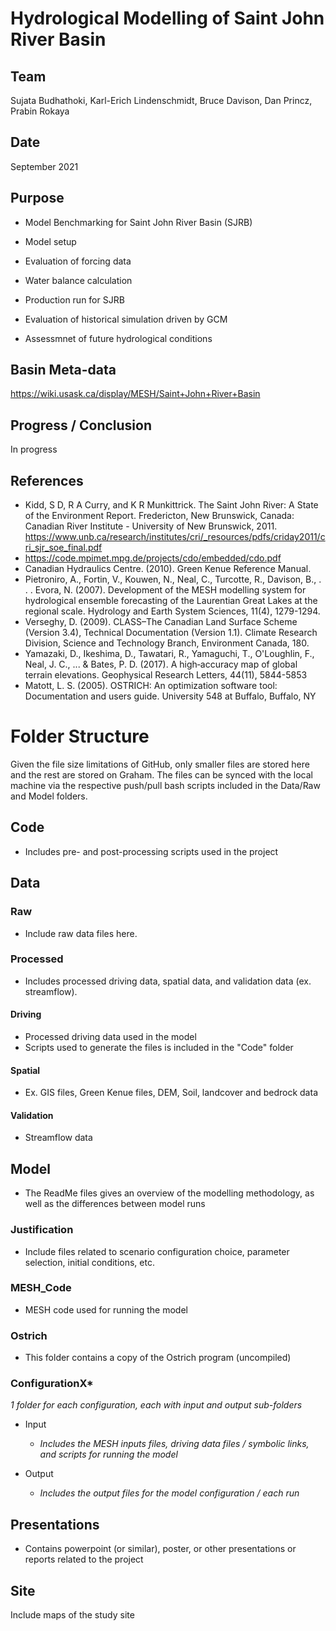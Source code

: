 # Hydrological Modelling of Saint John River Basin

## Team
  Sujata Budhathoki, Karl-Erich Lindenschmidt, Bruce Davison, Dan Princz, Prabin Rokaya

## Date
September 2021

## Purpose
 - Model Benchmarking for Saint John River Basin (SJRB)
  - Model setup
  - Evaluation of forcing data
  - Water balance calculation
 
 - Production run for SJRB
  - Evaluation of historical simulation driven by GCM
  - Assessmnet of future hydrological conditions

## Basin Meta-data
https://wiki.usask.ca/display/MESH/Saint+John+River+Basin

## Progress / Conclusion
In progress

## References
- Kidd, S D, R A Curry, and K R Munkittrick. The Saint John River: A State of the Environment Report. Fredericton, New Brunswick, Canada: Canadian River Institute - University of New Brunswick, 2011. https://www.unb.ca/research/institutes/cri/_resources/pdfs/criday2011/cri_sjr_soe_final.pdf
- https://code.mpimet.mpg.de/projects/cdo/embedded/cdo.pdf
- Canadian Hydraulics Centre. (2010). Green Kenue Reference Manual. 
- Pietroniro, A., Fortin, V., Kouwen, N., Neal, C., Turcotte, R., Davison, B., . . . Evora, N. (2007). Development of the MESH modelling system for hydrological ensemble forecasting of the Laurentian Great Lakes at the regional scale. Hydrology and Earth System Sciences, 11(4), 1279-1294. 
-  Verseghy, D. (2009). CLASS–The Canadian Land Surface Scheme (Version 3.4), Technical Documentation (Version 1.1). Climate Research Division, Science and Technology Branch, Environment Canada, 180.
- Yamazaki, D., Ikeshima, D., Tawatari, R., Yamaguchi, T., O'Loughlin, F., Neal, J. C., ... & Bates, P. D. (2017). A high‐accuracy map of global terrain elevations. Geophysical Research Letters, 44(11), 5844-5853
- Matott, L. S. (2005). OSTRICH: An optimization software tool: Documentation and users guide. University 
548 at Buffalo, Buffalo, NY

# Folder Structure
Given the file size limitations of GitHub, only smaller files are stored here and the rest are stored on Graham. The files can be synced with the local machine via the respective push/pull bash scripts included in the Data/Raw and Model folders.

## Code
- Includes pre- and post-processing scripts used in the project

## Data

### Raw
- Include raw data files here.

### Processed
- Includes processed driving data, spatial data, and validation data (ex. streamflow).

#### Driving
- Processed driving data used in the model
- Scripts used to generate the files is included in the "Code" folder

#### Spatial
- Ex. GIS files, Green Kenue files, DEM, Soil, landcover and bedrock data

#### Validation
- Streamflow data

## Model
- The ReadMe files gives an overview of the modelling methodology, as well as the differences between model runs

### Justification
- Include files related to scenario configuration choice, parameter selection, initial conditions, etc.

### MESH_Code
- MESH code used for running the model

### Ostrich
- This folder contains a copy of the Ostrich program (uncompiled)

### ConfigurationX*
*1 folder for each configuration, each with input and output sub-folders*

- Input  
  - *Includes the MESH inputs files, driving data files / symbolic links, and scripts for running the model*

- Output
  - *Includes the output files for the model configuration / each run*

## Presentations
- Contains powerpoint (or similar), poster, or other presentations or reports related to the project

## Site
Include maps of the study site
